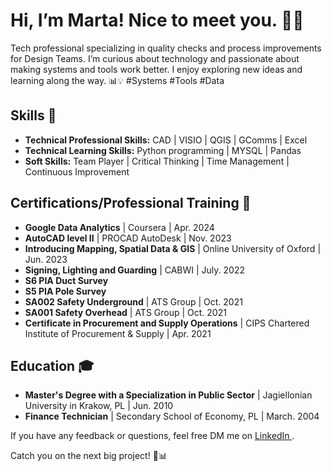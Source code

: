 # Hi, I’m Marta! Nice to meet you. 👩‍💻

Tech professional specializing in quality checks and process improvements for Design Teams. I’m curious about technology and passionate about making systems and tools work better. I enjoy exploring new ideas and learning along the way. 📊💡 #Systems #Tools #Data

## Skills 💼
- **Technical Professional Skills:** CAD | VISIO | QGIS | GComms | Excel 
- **Technical Learning Skills:** Python programming | MYSQL | Pandas 
- **Soft Skills:**  Team Player | Critical Thinking | Time Management | Continuous Improvement

## Certifications/Professional Training  📜
- **Google Data Analytics** | Coursera | Apr. 2024
- **AutoCAD level II** | PROCAD AutoDesk | Nov. 2023
- **Introducing Mapping, Spatial Data & GIS** | Online University of Oxford | Jun. 2023
- **Signing, Lighting and Guarding** | CABWI | July. 2022
- **S6 PIA Duct Survey**
- **S5 PIA Pole Survey**
- **SA002 Safety Underground** | ATS Group | Oct. 2021
- **SA001 Safety Overhead** | ATS Group | Oct. 2021
- **Certificate in Procurement and Supply Operations** | CIPS Chartered Institute of Procurement & Supply | Apr. 2021

## Education 🎓
- **Master's Degree with a Specialization in Public Sector** | Jagiellonian University in Krakow, PL | Jun. 2010
- **Finance Technician** | Secondary School of Economy, PL | March. 2004

If you have any feedback or questions, feel free DM me on [LinkedIn ](https://www.linkedin.com/in/marta-drag-a110b5167).

Catch you on the next big project! 🚀📊
